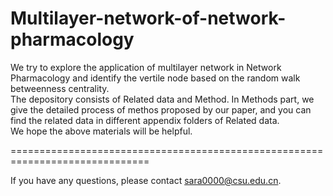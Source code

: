 # Multilayer-network-of-network-pharmacology
We try to explore the application of multilayer network in Network Pharmacology and identify the vertile node based on the random walk betweenness centrality.<br>
The depository consists of Related data and Method. In Methods part, we give the detailed process of methos proposed by our paper, and you can find the related data in different appendix folders of Related data.<br>
We hope the above materials will be helpful.<br>

==============================================================================

If you have any questions, please contact sara0000@csu.edu.cn.<br>
